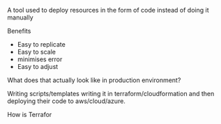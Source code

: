 
A tool used to deploy resources in the form of code instead of doing it manually

Benefits
- Easy to replicate
- Easy to scale
- minimises error
- Easy to adjust

What does that actually look like in production environment?

Writing scripts/templates writing it in terraform/cloudformation and then deploying their code to aws/cloud/azure. 

How is Terrafor 

